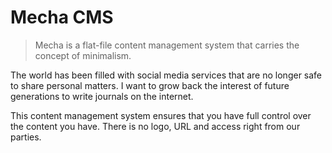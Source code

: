 Mecha CMS
=========

> Mecha is a flat-file content management system that carries the concept of minimalism.

The world has been filled with social media services that are no longer safe to share personal matters. I want to grow back the interest of future generations to write journals on the internet.

This content management system ensures that you have full control over the content you have. There is no logo, URL and access right from our parties.
